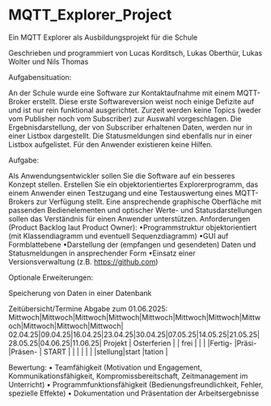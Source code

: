 # MQTT_Explorer_Project
Ein MQTT Explorer als Ausbildungsprojekt für die Schule

Geschrieben und programmiert von Lucas Korditsch, Lukas Oberthür, Lukas Wolter und Nils Thomas


Aufgabensituation: 

An der Schule wurde eine Software zur Kontaktaufnahme mit einem MQTT-Broker
erstellt. Diese erste Softwareversion weist noch einige Defizite auf und ist nur rein
funktional ausgerichtet. Zurzeit werden keine Topics (weder vom Publisher noch vom
Subscriber) zur Auswahl vorgeschlagen. Die Ergebnisdarstellung, der von Subscriber
erhaltenen Daten, werden nur in einer Listbox dargestellt. Die Statusmeldungen sind
ebenfalls nur in einer Listbox aufgelistet. Für den Anwender existieren keine Hilfen.

Aufgabe:

Als Anwendungsentwickler sollen Sie die Software auf ein besseres Konzept stellen.
Erstellen Sie ein objektorientiertes Explorerprogramm, das einem Anwender einen
Testzugang und eine Testauswertung eines MQTT-Brokers zur Verfügung stellt. Eine
ansprechende graphische Oberfläche mit passenden Bedienelementen und optischer
Werte- und Statusdarstellungen sollen das Verständnis für einen Anwender unterstützen.
Anforderungen (Product Backlog laut Product Owner):
•Programmstruktur objektorientiert (mit Klassendiagramm und eventuell
Sequenzdiagramm)
•GUI auf Formblattebene
•Darstellung der (empfangen und gesendeten) Daten und Statusmeldungen in
ansprechender Form
•Einsatz einer Versionsverwaltung (z.B. https://github.com)

Optionale Erweiterungen:

Speicherung von Daten in einer Datenbank

Zeitübersicht/Termine Abgabe zum 01.06.2025:
Mittwoch|Mittwoch|Mittwoch|Mittwoch|Mittwoch|Mittwoch|Mittwoch|Mittwoch|Mittwoch|Mittwoch|Mittwoch|
02.04.25|09.04.25|16.04.25|23.04.25|30.04.25|07.05.25|14.05.25|21.05.25|28.05.25|04.06.25|11.06.25|
Projekt |   Osterferien   |        | frei   |        |        |        |Fertig- |Präsi-  |Präsen- |
START   |                 |        |        |        |        |        |stellung|start   |tation  |

Bewertung:
• Teamfähigkeit (Motivation und Engagement, Kommunikationsfähigkeit,
Kompromissbereitschaft, Zeitmanagement im Unterricht)
• Programmfunktionsfähigkeit (Bedienungsfreundlichkeit, Fehler, spezielle Effekte)
• Dokumentation und Präsentation der Arbeitsergebnisse
